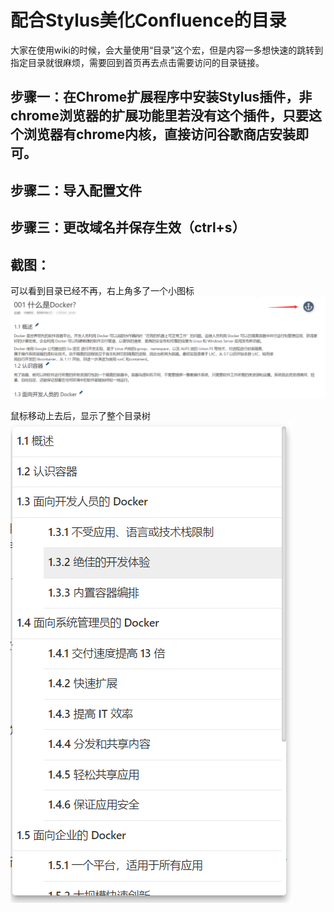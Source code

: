 # 配合Stylus美化Confluence的目录

大家在使用wiki的时候，会大量使用“目录”这个宏，但是内容一多想快速的跳转到指定目录就很麻烦，需要回到首页再去点击需要访问的目录链接。<br/>
## 步骤一：在Chrome扩展程序中安装Stylus插件，非chrome浏览器的扩展功能里若没有这个插件，只要这个浏览器有chrome内核，直接访问谷歌商店安装即可。<br/>
## 步骤二：导入配置文件<br/>
## 步骤三：更改域名并保存生效（ctrl+s）<br/>

## 截图：
可以看到目录已经不再，右上角多了一个小图标
![Image text](https://raw.githubusercontent.com/rockpanda/image/master/sample/wiki01.png)

鼠标移动上去后，显示了整个目录树
![Image text](https://raw.githubusercontent.com/rockpanda/image/master/sample/wiki02.png)
